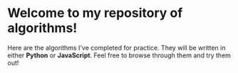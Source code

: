 # Welcome to my repository of algorithms!
Here are the algorithms I've completed for practice.
They will be written in either **Python** or **JavaScript**.
Feel free to browse through them and try them out!
